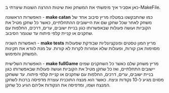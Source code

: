 כאן אסביר איך מימשתי את המשחק ואת שיטות ההרצה השונות שיצרתי ב-MakeFile.

האפשרות הראשונה - **make catan** כמו שהתבקשנו במטלה מריץ סיבוב אחד של משחק לאחר שכל שחקן שם את היישובים ההתחלתיים, כאשר כל שחקן מטיל את הקוביות ועושה פעולות 
שבאפשרותו כגון בניית ישובים, ערים, דרכים, החלפות עם שחקנים או קניית קלפי פיתוח עד שנגמר הסיבוב.
 
האפשרות השניה - **make tests** מריץ המון טסטים ופונקציונליות שבודקת שפעולות מסוימות אכן קורות, ופעולות שלא אמורות לקרות לא קורות.
על מנת לוודא את תקינות המשחק והמימוש.

האפשרות השלישית - **make fullGame** מריץ משחק שלם כאשר כל השחקנים שמים יישובים התחלתיים, ואז כל שחקן מטיל את הקוביות ועושה פעולות 
שבאפשרותו כגון בניית ישובים, ערים, דרכים, החלפות עם שחקנים או קניית קלפי פיתוח. עד ששחקן מסוים מגיע ל-10 נקודות וניצח.
כאשר הוא מנצח התוכנית עוצרת מדפיסה ברכות לשחקן המנצח ושמו, ומדפיסה את הנקודות אליהם הגיע כל שחקן.
 
